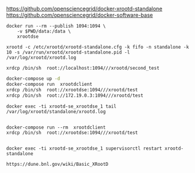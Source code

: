 https://github.com/opensciencegrid/docker-xrootd-standalone
https://github.com/opensciencegrid/docker-software-base

```
docker run --rm --publish 1094:1094 \
    -v $PWD/data:/data \
    xrootdse
```
```
xrootd -c /etc/xrootd/xrootd-standalone.cfg -k fifo -n standalone -k 10 -s /var/run/xrootd/xrootd-standalone.pid -l /var/log/xrootd/xrootd.log
```

```
xrdcp /bin/sh  root://localhost:1094///xrootd/second_test
```

```bash
docker-compose up -d
docker-compose run  xrootdclient
xrdcp /bin/sh  root://xrootdse:1094///xrootd/test
xrdcp /bin/sh  root://172.19.0.3:1094///xrootd/test
```


```
docker exec -ti xrootd-se_xrootdse_1 tail /var/log/xrootd/standalone/xrootd.log


docker-compose run --rm  xrootdclient
xrdcp /bin/sh  root://xrootdse:1094///xrootd/test


docker exec -ti xrootd-se_xrootdse_1 supervisorctl restart xrootd-standalone
```


```
https://dune.bnl.gov/wiki/Basic_XRootD
```